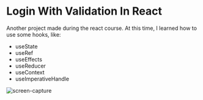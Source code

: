 # Login With Validation In React
 Another project made during the react course. At this time, I learned how to use some hooks, like:
 <ul>
  <li>useState</li>
  <li>useRef</li>
  <li>useEffects</li>
  <li>useReducer</li>  
  <li>useContext</li>
  <li>useImperativeHandle</li>
 </ul>

![screen-capture](https://user-images.githubusercontent.com/71520936/210275961-89f1c05d-27f5-42b5-80bd-646b728eefa0.gif)
